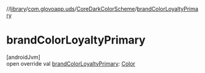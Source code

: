 //[library](../../../index.md)/[com.glovoapp.uds](../index.md)/[CoreDarkColorScheme](index.md)/[brandColorLoyaltyPrimary](brand-color-loyalty-primary.md)

# brandColorLoyaltyPrimary

[androidJvm]\
open override val [brandColorLoyaltyPrimary](brand-color-loyalty-primary.md): [Color](https://developer.android.com/reference/kotlin/androidx/compose/ui/graphics/Color.html)
